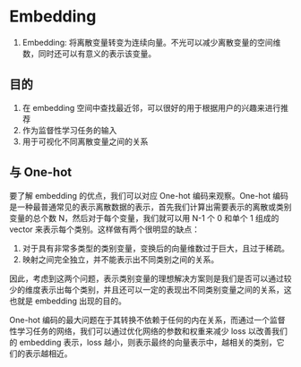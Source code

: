 # Embedding

1. Embedding: 将离散变量转变为连续向量。不光可以减少离散变量的空间维数，同时还可以有意义的表示该变量。

## 目的

1. 在 embedding 空间中查找最近邻，可以很好的用于根据用户的兴趣来进行推荐
2. 作为监督性学习任务的输入
3. 用于可视化不同离散变量之间的关系

## 与 One-hot

要了解 embedding 的优点，我们可以对应 One-hot 编码来观察。One-hot 编码是一种最普通常见的表示离散数据的表示，首先我们计算出需要表示的离散或类别变量的总个数 N，然后对于每个变量，我们就可以用 N-1 个 0 和单个 1 组成的 vector 来表示每个类别。这样做有两个很明显的缺点：

1. 对于具有非常多类型的类别变量，变换后的向量维数过于巨大，且过于稀疏。
2. 映射之间完全独立，并不能表示出不同类别之间的关系。

因此，考虑到这两个问题，表示类别变量的理想解决方案则是我们是否可以通过较少的维度表示出每个类别，并且还可以一定的表现出不同类别变量之间的关系，这也就是 embedding 出现的目的。

One-hot 编码的最大问题在于其转换不依赖于任何的内在关系，而通过一个监督性学习任务的网络，我们可以通过优化网络的参数和权重来减少 loss 以改善我们的 embedding 表示，loss 越小，则表示最终的向量表示中，越相关的类别，它们的表示越相近。
